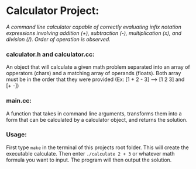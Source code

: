 # **Calculator Project:**
_A command line calculator capable of correctly evaluating infix notation expressions involving addition (+), subtraction (-), multiplication (x), and division (/). Order of operation is observed._

### **calculator.h and calculator.cc:** 
An object that will calculate a given math problem separated into an array of opperators (chars) and a matching array of operands (floats). Both array must be in the order that they were provided (Ex: [1 + 2 - 3] --> [1 2 3] and [+ -])

### **main.cc:**
A function that takes in command line arguments, transforms them into a form that can be calculated by a calculator object, and returns the solution.

### **Usage:**
First type `make` in the terminal of this projects root folder. This will create the executable calculate. Then enter `./calculate 2 + 3` or whatever math formula you want to input. The program will then output the solution.